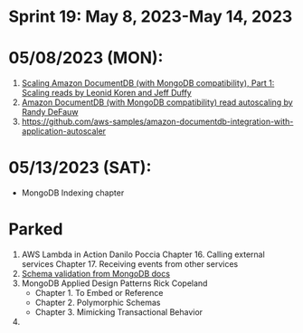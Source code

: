 # Sprint 19: May 8, 2023-May 14, 2023

# 05/08/2023 (MON):

1. [Scaling Amazon DocumentDB (with MongoDB compatibility), Part 1: Scaling reads by Leonid Koren and Jeff Duffy](https://aws.amazon.com/blogs/database/scaling-amazon-documentdb-with-mongodb-compatibility-part-1-scaling-reads/)
2. [Amazon DocumentDB (with MongoDB compatibility) read autoscaling by Randy DeFauw](https://aws.amazon.com/blogs/database/amazon-documentdb-with-mongodb-compatibility-read-autoscaling/)
3. https://github.com/aws-samples/amazon-documentdb-integration-with-application-autoscaler

# 05/13/2023 (SAT):

- MongoDB Indexing chapter


# Parked
1. AWS Lambda in Action Danilo Poccia
Chapter 16. Calling external services
Chapter 17. Receiving events from other services
2. [Schema validation from MongoDB docs](https://www.mongodb.com/docs/manual/core/schema-validation/)
3. MongoDB Applied Design Patterns Rick Copeland
    - Chapter 1. To Embed or Reference
    - Chapter 2. Polymorphic Schemas
    - Chapter 3. Mimicking Transactional Behavior
4.